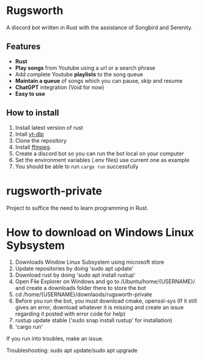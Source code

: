 # Rugsworth

A discord bot written in Rust with the assistance of Songbird and Serenity.
## Features

- **Rust**
- **Play songs** from Youtube using a url or a search phrase
- Add complete Youtube **playlists** to the song queue
- **Maintain a queue** of songs which you can pause, skip and resume
- **ChatGPT** integration (Void for now)
- **Easy to use**

## How to install

1. Install latest version of rust
2. Intall [yt-dlp](https://github.com/yt-dlp/yt-dlp#installation)
3. Clone the repository
4. Install [ffmpeg](https://ffmpeg.org/).
5. Create a discord bot so you can run the bot local on your computer
6. Set the environment variables (.env files) use current one as example
7. You should be able to run `cargo run` successfully

# rugsworth-private
Project to suffice the need to learn programming in Rust.


# How to download on Windows Linux Sybsystem
1. Downloads Window Linux Subsystem using microsoft store
2. Update repositories by doing 'sudo apt update'
3. Download rust by doing 'sudo apt install rustup'
4. Open File Explorer on Windows and go to /Ubuntu/home/{USERNAME}/ and create a downloads folder there to store the bot
5. cd /home/{USERNAME}/downlaods/rugsworth-private
6. Before you run the bot, you must download cmake, openssl-sys (If it still gives an error, download whatever it is missing and create an issue regarding it posted with error code for help)
7. rustup update stable ('sudo snap install rustup' for installation)
8. 'cargo run'

If you run into troubles, make an issue.

Troubleshooting:
sudo apt update/sudo apt upgrade
